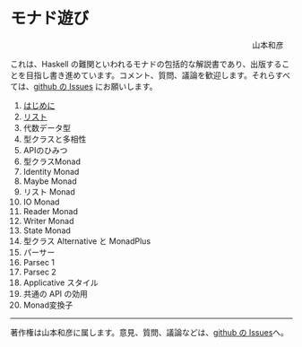 # モナド遊び

<div class="right">
山本和彦

</div>

これは、Haskell の難関といわれるモナドの包括的な解説書であり、出版することを目指し書き進めています。コメント、質問、議論を歓迎します。それらすべては、[github の Issues](http://github.com/kazu-yamamoto/monad/issues) にお願いします。

1. [はじめに](beg.md)
1. [リスト](list.md)
1. 代数データ型
1. 型クラスと多相性
1. APIのひみつ
1. 型クラスMonad
1. Identity Monad
1. Maybe Monad
1. リスト Monad
1. IO Monad
1. Reader Monad
1. Writer Monad
1. State Monad
1. 型クラス Alternative と MonadPlus
1. パーサー
1. Parsec 1
1. Parsec 2
1. Applicative スタイル
1. 共通の API の効用
1. Monad変換子

----------------------------------------------------------------

著作権は山本和彦に属します。意見、質問、議論などは、[github の Issues](http://github.com/kazu-yamamoto/monad/issues)へ。

<style type="text/css">
<!--
.right {
	text-align: right;
	padding-right: 16px;
}
-->
